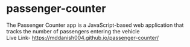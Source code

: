 # passenger-counter
The Passenger Counter app is a JavaScript-based web application that tracks the number of passengers entering the vehicle <br>
Live Link- https://mddanish004.github.io/passenger-counter/
